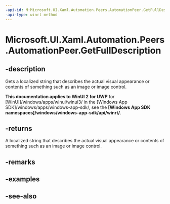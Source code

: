 ```yaml
---
-api-id: M:Microsoft.UI.Xaml.Automation.Peers.AutomationPeer.GetFullDescription
-api-type: winrt method
---
```


<!-- Method syntax
public string GetFullDescription()
-->

# Microsoft.UI.Xaml.Automation.Peers.AutomationPeer.GetFullDescription

## -description
Gets a localized string that describes the actual visual appearance or contents of something such as an image or image control.

**This documentation applies to WinUI 2 for UWP** for [WinUI]/windows/apps/winui/winui3/ in the [Windows App SDK]/windows/apps/windows-app-sdk/, see the **[Windows App SDK namespaces]/windows/windows-app-sdk/api/winrt/**.

## -returns
A localized string that describes the actual visual appearance or contents of something such as an image or image control.

## -remarks

## -examples

## -see-also
